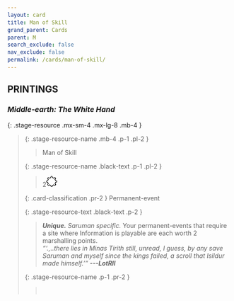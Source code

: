 ```yaml
---
layout: card
title: Man of Skill
grand_parent: Cards
parent: M
search_exclude: false
nav_exclude: false
permalink: /cards/man-of-skill/
---
```


## PRINTINGS


### _Middle-earth: The White Hand_

{: .stage-resource .mx-sm-4 .mx-lg-8 .mb-4 }
> {: .stage-resource-name .mb-4 .p-1 .pl-2 }
> > <div class="card-mp"></div>
> > <div class="card-name">Man of Skill</div>
>
> {: .stage-resource-name .black-text .p-1 .pl-2 }
> > 2![](/assets/images/stage-point.svg)
>
> {: .card-classification .pr-2 }
> Permanent-event
>
> {: .stage-resource-text .black-text .p-2 }
> > _**Unique.**_ _Saruman specific._ Your permanent-events that require a site where Information is playable are each worth 2 marshalling points. <br>_“‘.,..there lies in Minas Tirith still, unread, I guess, by any save Saruman and myself since the kings failed, a scroll that Isildur made himself.’”_ ***---LotRII*** 
> 
> {: .stage-resource-name .p-1 .pr-2 }
> > <div class="card-shield"></div>
> > <div class="card-corruption">&nbsp;</div>
